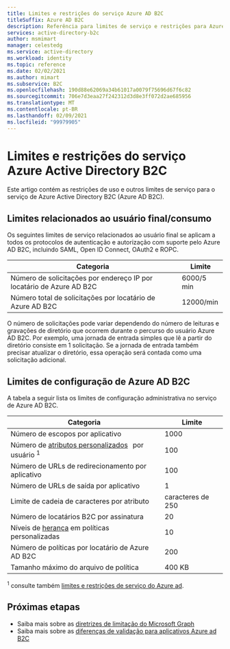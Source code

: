 ```yaml
---
title: Limites e restrições do serviço Azure AD B2C
titleSuffix: Azure AD B2C
description: Referência para limites de serviço e restrições para Azure Active Directory B2C serviço.
services: active-directory-b2c
author: msmimart
manager: celestedg
ms.service: active-directory
ms.workload: identity
ms.topic: reference
ms.date: 02/02/2021
ms.author: mimart
ms.subservice: B2C
ms.openlocfilehash: 190d88e62069a34b61017a0079f75696d67f6c82
ms.sourcegitcommit: 706e7d3eaa27f242312d3d8e3ff072d2ae685956
ms.translationtype: MT
ms.contentlocale: pt-BR
ms.lasthandoff: 02/09/2021
ms.locfileid: "99979905"
---
```

# <a name="azure-active-directory-b2c-service-limits-and-restrictions"></a>Limites e restrições do serviço Azure Active Directory B2C

Este artigo contém as restrições de uso e outros limites de serviço para o serviço de Azure Active Directory B2C (Azure AD B2C).

## <a name="end-userconsumption-related-limits"></a>Limites relacionados ao usuário final/consumo

Os seguintes limites de serviço relacionados ao usuário final se aplicam a todos os protocolos de autenticação e autorização com suporte pelo Azure AD B2C, incluindo SAML, Open ID Connect, OAuth2 e ROPC.

|Categoria |Limite    |
|---------|---------|
|Número de solicitações por endereço IP por locatário de Azure AD B2C       |6000/5 min          |
|Número total de solicitações por locatário de Azure AD B2C     |12000/min          |

O número de solicitações pode variar dependendo do número de leituras e gravações de diretório que ocorrem durante o percurso do usuário Azure AD B2C. Por exemplo, uma jornada de entrada simples que lê a partir do diretório consiste em 1 solicitação. Se a jornada de entrada também precisar atualizar o diretório, essa operação será contada como uma solicitação adicional.

## <a name="azure-ad-b2c-configuration-limits"></a>Limites de configuração de Azure AD B2C

A tabela a seguir lista os limites de configuração administrativa no serviço de Azure AD B2C.

|Categoria  |Limite  |
|---------|---------|
|Número de escopos por aplicativo        |1000          |
|Número de [atributos personalizados](user-profile-attributes.md#extension-attributes)   por usuário <sup>1</sup>       |100         |
|Número de URLs de redirecionamento por aplicativo       |100         |
|Número de URLs de saída por aplicativo        |1          |
|Limite de cadeia de caracteres por atributo      |caracteres de 250          |
|Número de locatários B2C por assinatura      |20         |
|Níveis de [herança](custom-policy-overview.md#inheritance-model) em políticas personalizadas     |10         |
|Número de políticas por locatário de Azure AD B2C      |200          |
|Tamanho máximo do arquivo de política      |400 KB          |

<sup>1</sup> consulte também [limites e restrições de serviço do Azure ad](../active-directory/enterprise-users/directory-service-limits-restrictions.md).

## <a name="next-steps"></a>Próximas etapas

- Saiba mais sobre as [diretrizes de limitação do Microsoft Graph](/graph/throttling) 
- Saiba mais sobre as [diferenças de validação para aplicativos Azure ad B2C](../active-directory/develop/supported-accounts-validation.md)













